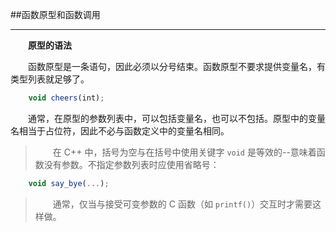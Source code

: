 ##函数原型和函数调用

---

&emsp;&emsp;**原型的语法**

&emsp;&emsp;函数原型是一条语句，因此必须以分号结束。函数原型不要求提供变量名，有类型列表就足够了。

```javascript
    void cheers(int);
```

&emsp;&emsp;通常，在原型的参数列表中，可以包括变量名，也可以不包括。原型中的变量名相当于占位符，因此不必与函数定义中的变量名相同。

>&emsp;&emsp;在 C++ 中，括号为空与在括号中使用关键字 `void` 是等效的--意味着函数没有参数。不指定参数列表时应使用省略号：

```javascript
    void say_bye(...);
```
>&emsp;&emsp;通常，仅当与接受可变参数的 C 函数（如 `printf()`）交互时才需要这样做。

